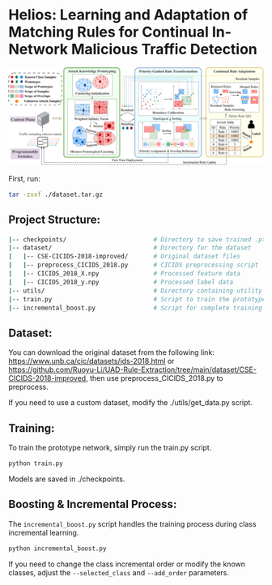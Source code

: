# Helios: Learning and Adaptation of Matching Rules for Continual In-Network Malicious Traffic Detection
![overview](./overview.png)

First, run:
```sh
tar -zvxf ./dataset.tar.gz
```

## Project Structure:
```bash
|-- checkpoints/                        # Directory to save trained .pth files
|-- dataset/                            # Directory for the dataset
|   |-- CSE-CICIDS-2018-improved/       # Original dataset files
|   |-- preprocess_CICIDS_2018.py       # CICIDS preprocessing script
|   |-- CICIDS_2018_X.npy               # Processed feature data
|   |-- CICIDS_2018_y.npy               # Processed label data
|-- utils/                              # Directory containing utility functions
|-- train.py                            # Script to train the prototype network
|-- incremental_boost.py                # Script for complete training of the prototype network, boosting, and the incremental process
```

## Dataset:


You can download the original dataset from the following link:
https://www.unb.ca/cic/datasets/ids-2018.html or https://github.com/Ruoyu-Li/UAD-Rule-Extraction/tree/main/dataset/CSE-CICIDS-2018-improved, then use preprocess_CICIDS_2018.py to preprocess.

If you need to use a custom dataset, modify the ./utils/get_data.py script.

## Training:
To train the prototype network, simply run the train.py script.
```python
python train.py
```
Models are saved in ./checkpoints.

## Boosting & Incremental Process:
The `incremental_boost.py` script handles the training process during class incremental learning.
```python
python incremental_boost.py
```
If you need to change the class incremental order or modify the known classes, adjust the `--selected_class` and `--add_order` parameters.
